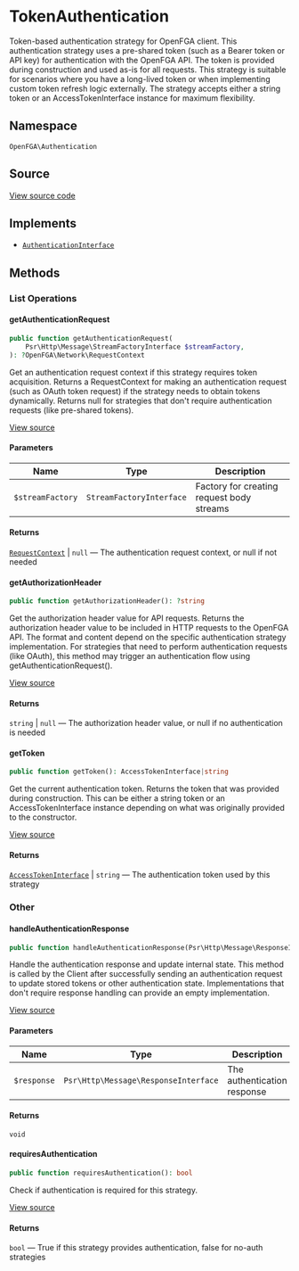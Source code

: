 # TokenAuthentication

Token-based authentication strategy for OpenFGA client. This authentication strategy uses a pre-shared token (such as a Bearer token or API key) for authentication with the OpenFGA API. The token is provided during construction and used as-is for all requests. This strategy is suitable for scenarios where you have a long-lived token or when implementing custom token refresh logic externally. The strategy accepts either a string token or an AccessTokenInterface instance for maximum flexibility.

## Namespace
`OpenFGA\Authentication`

## Source
[View source code](https://github.com/evansims/openfga-php/blob/main/src/Authentication/TokenAuthentication.php)

## Implements
* [`AuthenticationInterface`](AuthenticationInterface.md)

## Methods

### List Operations
#### getAuthenticationRequest

```php
public function getAuthenticationRequest(
    Psr\Http\Message\StreamFactoryInterface $streamFactory,
): ?OpenFGA\Network\RequestContext
```

Get an authentication request context if this strategy requires token acquisition. Returns a RequestContext for making an authentication request (such as OAuth token request) if the strategy needs to obtain tokens dynamically. Returns null for strategies that don&#039;t require authentication requests (like pre-shared tokens).

[View source](https://github.com/evansims/openfga-php/blob/main/src/Authentication/TokenAuthentication.php#L47)

#### Parameters
| Name             | Type                     | Description                               |
| ---------------- | ------------------------ | ----------------------------------------- |
| `$streamFactory` | `StreamFactoryInterface` | Factory for creating request body streams |

#### Returns
[`RequestContext`](Network/RequestContext.md) &#124; `null` — The authentication request context, or null if not needed
#### getAuthorizationHeader

```php
public function getAuthorizationHeader(): ?string
```

Get the authorization header value for API requests. Returns the authorization header value to be included in HTTP requests to the OpenFGA API. The format and content depend on the specific authentication strategy implementation. For strategies that need to perform authentication requests (like OAuth), this method may trigger an authentication flow using getAuthenticationRequest().

[View source](https://github.com/evansims/openfga-php/blob/main/src/Authentication/TokenAuthentication.php#L56)

#### Returns
`string` &#124; `null` — The authorization header value, or null if no authentication is needed
#### getToken

```php
public function getToken(): AccessTokenInterface|string
```

Get the current authentication token. Returns the token that was provided during construction. This can be either a string token or an AccessTokenInterface instance depending on what was originally provided to the constructor.

[View source](https://github.com/evansims/openfga-php/blob/main/src/Authentication/TokenAuthentication.php#L78)

#### Returns
[`AccessTokenInterface`](AccessTokenInterface.md) &#124; `string` — The authentication token used by this strategy
### Other
#### handleAuthenticationResponse

```php
public function handleAuthenticationResponse(Psr\Http\Message\ResponseInterface $response): void
```

Handle the authentication response and update internal state. This method is called by the Client after successfully sending an authentication request to update stored tokens or other authentication state. Implementations that don&#039;t require response handling can provide an empty implementation.

[View source](https://github.com/evansims/openfga-php/blob/main/src/Authentication/TokenAuthentication.php#L87)

#### Parameters
| Name        | Type                                 | Description                 |
| ----------- | ------------------------------------ | --------------------------- |
| `$response` | `Psr\Http\Message\ResponseInterface` | The authentication response |

#### Returns
`void`
#### requiresAuthentication

```php
public function requiresAuthentication(): bool
```

Check if authentication is required for this strategy.

[View source](https://github.com/evansims/openfga-php/blob/main/src/Authentication/TokenAuthentication.php#L95)

#### Returns
`bool` — True if this strategy provides authentication, false for no-auth strategies
